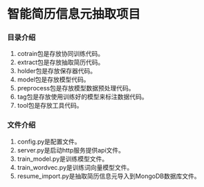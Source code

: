 # 智能简历信息元抽取项目

### 目录介绍
1. cotrain包是存放协同训练代码。
2. extract包是存放抽取简历代码。
3. holder包是存放保存器代码。
4. model包是存放模型代码。
5. preprocess包是存放模型数据预处理代码。
6. tag包是存放使用训练好的模型来标注数据代码。
7. tool包是存放工具代码。

### 文件介绍
1. config.py是配置文件。
2. server.py是启动http服务提供api文件。
3. train_model.py是训练模型文件。
4. train_wordvec.py是训练词向量模型文件。
5. resume_import.py是抽取简历信息元导入到MongoDB数据库文件。